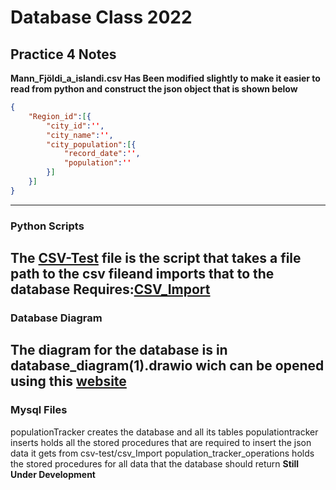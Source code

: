 # Database Class 2022
## Practice 4 Notes
**Mann\_Fjöldi\_a\_islandi.csv Has Been modified slightly to make it easier to read from python and construct the json object that is shown below**

```json
{
	"Region_id":[{
		"city_id":'',
		"city_name":'',
		"city_population":[{
			"record_date":'',
			"population":''
		}]
	}]
}
```
---
### Python Scripts

The [CSV-Test](https://github.com/Frillion/mysqlDatabases2022/blob/main/Practice4/APIS/CSV-Test.py) file is the script that takes a file path to the csv fileand imports that to the database **Requires:**[CSV\_Import](https://github.com/Frillion/mysqlDatabases2022/blob/main/Practice4/APIS/CSV_Import.py)
---
### Database Diagram

The diagram for the database is in database_diagram(1).drawio wich can be opened using this [website](https://app.diagrams.net)
---
### Mysql Files

populationTracker creates the database and all its tables
populationtracker inserts holds all the stored procedures that are required to insert the json data it gets from csv-test/csv\_Import
population\_tracker\_operations holds the stored procedures for all data that the database should return **Still Under Development**

